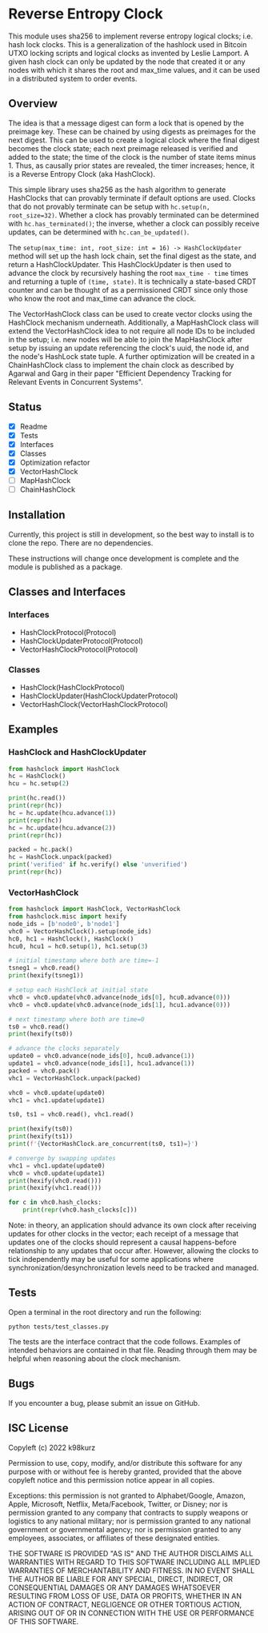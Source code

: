 # Reverse Entropy Clock

This module uses sha256 to implement reverse entropy logical clocks; i.e. hash
lock clocks. This is a generalization of the hashlock used in Bitcoin UTXO
locking scripts and logical clocks as invented by Leslie Lamport. A given hash
clock can only be updated by the node that created it or any nodes with which it
shares the root and max_time values, and it can be used in a distributed system
to order events.

## Overview

The idea is that a message digest can form a lock that is opened by the preimage
key. These can be chained by using digests as preimages for the next digest.
This can be used to create a logical clock where the final digest becomes the
clock state; each next preimage released is verified and added to the state; the
time of the clock is the number of state items minus 1. Thus, as causally prior
states are revealed, the timer increases; hence, it is a Reverse Entropy Clock
(aka HashClock).

This simple library uses sha256 as the hash algorithm to generate HashClocks
that can provably terminate if default options are used. Clocks that do not
provably terminate can be setup with `hc.setup(n, root_size=32)`. Whether a
clock has provably terminated can be determined with `hc.has_terminated()`; the
inverse, whether a clock can possibly receive updates, can be determined with
`hc.can_be_updated()`.

The `setup(max_time: int, root_size: int = 16) -> HashClockUpdater` method will
set up the hash lock chain, set the final digest as the state, and return a
HashClockUpdater. This HashClockUpdater is then used to advance the clock by
recursively hashing the root `max_time - time` times and returning a tuple of
`(time, state)`. It is technically a state-based CRDT counter and can be thought
of as a permissioned CRDT since only those who know the root and max_time can
advance the clock.

The VectorHashClock class can be used to create vector clocks using the
HashClock mechanism underneath. Additionally, a MapHashClock class will extend
the VectorHashClock idea to not require all node IDs to be included in the
setup; i.e. new nodes will be able to join the MapHashClock after setup by
issuing an update referencing the clock's uuid, the node id, and the node's
HashLock state tuple. A further optimization will be created in a ChainHashClock
class to implement the chain clock as described by Agarwal and Garg in their
paper "Efficient Dependency Tracking for Relevant Events in Concurrent Systems".

## Status

- [x] Readme
- [x] Tests
- [x] Interfaces
- [x] Classes
- [x] Optimization refactor
- [x] VectorHashClock
- [ ] MapHashClock
- [ ] ChainHashClock

## Installation

Currently, this project is still in development, so the best way to install is
to clone the repo. There are no dependencies.

These instructions will change once development is complete and the module is
published as a package.

## Classes and Interfaces

### Interfaces

- HashClockProtocol(Protocol)
- HashClockUpdaterProtocol(Protocol)
- VectorHashClockProtocol(Protocol)

### Classes

- HashClock(HashClockProtocol)
- HashClockUpdater(HashClockUpdaterProtocol)
- VectorHashClock(VectorHashClockProtocol)

## Examples

### HashClock and HashClockUpdater

```python
from hashclock import HashClock
hc = HashClock()
hcu = hc.setup(2)

print(hc.read())
print(repr(hc))
hc = hc.update(hcu.advance(1))
print(repr(hc))
hc = hc.update(hcu.advance(2))
print(repr(hc))

packed = hc.pack()
hc = HashClock.unpack(packed)
print('verified' if hc.verify() else 'unverified')
print(repr(hc))
```

### VectorHashClock

```python
from hashclock import HashClock, VectorHashClock
from hashclock.misc import hexify
node_ids = [b'node0', b'node1']
vhc0 = VectorHashClock().setup(node_ids)
hc0, hc1 = HashClock(), HashClock()
hcu0, hcu1 = hc0.setup(1), hc1.setup(3)

# initial timestamp where both are time=-1
tsneg1 = vhc0.read()
print(hexify(tsneg1))

# setup each HashClock at initial state
vhc0 = vhc0.update(vhc0.advance(node_ids[0], hcu0.advance(0)))
vhc0 = vhc0.update(vhc0.advance(node_ids[1], hcu1.advance(0)))

# next timestamp where both are time=0
ts0 = vhc0.read()
print(hexify(ts0))

# advance the clocks separately
update0 = vhc0.advance(node_ids[0], hcu0.advance(1))
update1 = vhc0.advance(node_ids[1], hcu1.advance(1))
packed = vhc0.pack()
vhc1 = VectorHashClock.unpack(packed)

vhc0 = vhc0.update(update0)
vhc1 = vhc1.update(update1)

ts0, ts1 = vhc0.read(), vhc1.read()

print(hexify(ts0))
print(hexify(ts1))
print(f'{VectorHashClock.are_concurrent(ts0, ts1)=}')

# converge by swapping updates
vhc1 = vhc1.update(update0)
vhc0 = vhc0.update(update1)
print(hexify(vhc0.read()))
print(hexify(vhc1.read()))

for c in vhc0.hash_clocks:
    print(repr(vhc0.hash_clocks[c]))
```

Note: in theory, an application should advance its own clock after receiving
updates for other clocks in the vector; each receipt of a message that updates
one of the clocks should represent a causal happens-before relationship to any
updates that occur after. However, allowing the clocks to tick independently may
be useful for some applications where synchronization/desynchronization levels
need to be tracked and managed.

## Tests

Open a terminal in the root directory and run the following:

```
python tests/test_classes.py
```

The tests are the interface contract that the code follows. Examples of intended
behaviors are contained in that file. Reading through them may be helpful when
reasoning about the clock mechanism.

## Bugs

If you encounter a bug, please submit an issue on GitHub.

## ISC License

Copyleft (c) 2022 k98kurz

Permission to use, copy, modify, and/or distribute this software
for any purpose with or without fee is hereby granted, provided
that the above copyleft notice and this permission notice appear in
all copies.

Exceptions: this permission is not granted to Alphabet/Google, Amazon,
Apple, Microsoft, Netflix, Meta/Facebook, Twitter, or Disney; nor is
permission granted to any company that contracts to supply weapons or
logistics to any national military; nor is permission granted to any
national government or governmental agency; nor is permission granted to
any employees, associates, or affiliates of these designated entities.

THE SOFTWARE IS PROVIDED "AS IS" AND THE AUTHOR DISCLAIMS ALL
WARRANTIES WITH REGARD TO THIS SOFTWARE INCLUDING ALL IMPLIED
WARRANTIES OF MERCHANTABILITY AND FITNESS. IN NO EVENT SHALL THE
AUTHOR BE LIABLE FOR ANY SPECIAL, DIRECT, INDIRECT, OR
CONSEQUENTIAL DAMAGES OR ANY DAMAGES WHATSOEVER RESULTING FROM LOSS
OF USE, DATA OR PROFITS, WHETHER IN AN ACTION OF CONTRACT,
NEGLIGENCE OR OTHER TORTIOUS ACTION, ARISING OUT OF OR IN
CONNECTION WITH THE USE OR PERFORMANCE OF THIS SOFTWARE.
